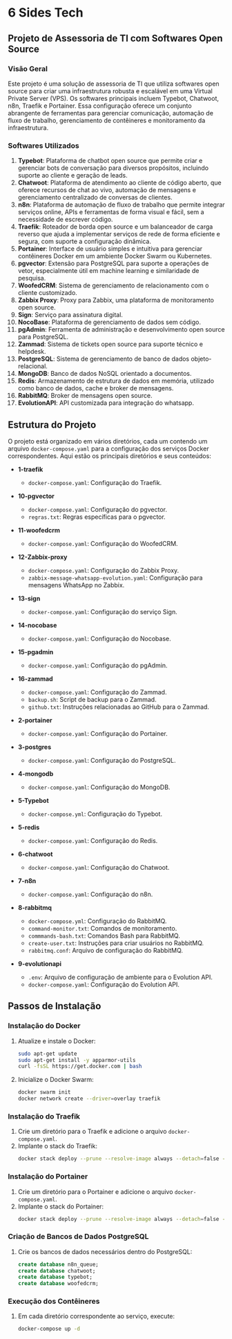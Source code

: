 
# 6 Sides Tech

## Projeto de Assessoria de TI com Softwares Open Source

### Visão Geral
Este projeto é uma solução de assessoria de TI que utiliza softwares open source para criar uma infraestrutura robusta e escalável em uma Virtual Private Server (VPS). Os softwares principais incluem Typebot, Chatwoot, n8n, Traefik e Portainer. Essa configuração oferece um conjunto abrangente de ferramentas para gerenciar comunicação, automação de fluxo de trabalho, gerenciamento de contêineres e monitoramento da infraestrutura.

### Softwares Utilizados
1. **Typebot**: Plataforma de chatbot open source que permite criar e gerenciar bots de conversação para diversos propósitos, incluindo suporte ao cliente e geração de leads.
2. **Chatwoot**: Plataforma de atendimento ao cliente de código aberto, que oferece recursos de chat ao vivo, automação de mensagens e gerenciamento centralizado de conversas de clientes.
3. **n8n**: Plataforma de automação de fluxo de trabalho que permite integrar serviços online, APIs e ferramentas de forma visual e fácil, sem a necessidade de escrever código.
4. **Traefik**: Roteador de borda open source e um balanceador de carga reverso que ajuda a implementar serviços de rede de forma eficiente e segura, com suporte a configuração dinâmica.
5. **Portainer**: Interface de usuário simples e intuitiva para gerenciar contêineres Docker em um ambiente Docker Swarm ou Kubernetes.
6. **pgvector**: Extensão para PostgreSQL para suporte a operações de vetor, especialmente útil em machine learning e similaridade de pesquisa.
7. **WoofedCRM**: Sistema de gerenciamento de relacionamento com o cliente customizado.
8. **Zabbix Proxy**: Proxy para Zabbix, uma plataforma de monitoramento open source.
9. **Sign**: Serviço para assinatura digital.
10. **NocoBase**: Plataforma de gerenciamento de dados sem código.
11. **pgAdmin**: Ferramenta de administração e desenvolvimento open source para PostgreSQL.
12. **Zammad**: Sistema de tickets open source para suporte técnico e helpdesk.
13. **PostgreSQL**: Sistema de gerenciamento de banco de dados objeto-relacional.
14. **MongoDB**: Banco de dados NoSQL orientado a documentos.
15. **Redis**: Armazenamento de estrutura de dados em memória, utilizado como banco de dados, cache e broker de mensagens.
16. **RabbitMQ**: Broker de mensagens open source.
17. **EvolutionAPI**: API customizada para integração do whatsapp.

## Estrutura do Projeto
O projeto está organizado em vários diretórios, cada um contendo um arquivo `docker-compose.yaml` para a configuração dos serviços Docker correspondentes. Aqui estão os principais diretórios e seus conteúdos:

- **1-traefik**
  - `docker-compose.yaml`: Configuração do Traefik.

- **10-pgvector**
  - `docker-compose.yaml`: Configuração do pgvector.
  - `regras.txt`: Regras específicas para o pgvector.

- **11-woofedcrm**
  - `docker-compose.yaml`: Configuração do WoofedCRM.

- **12-Zabbix-proxy**
  - `docker-compose.yaml`: Configuração do Zabbix Proxy.
  - `zabbix-message-whatsapp-evolution.yaml`: Configuração para mensagens WhatsApp no Zabbix.

- **13-sign**
  - `docker-compose.yaml`: Configuração do serviço Sign.

- **14-nocobase**
  - `docker-compose.yaml`: Configuração do Nocobase.

- **15-pgadmin**
  - `docker-compose.yaml`: Configuração do pgAdmin.

- **16-zammad**
  - `docker-compose.yaml`: Configuração do Zammad.
  - `backup.sh`: Script de backup para o Zammad.
  - `github.txt`: Instruções relacionadas ao GitHub para o Zammad.

- **2-portainer**
  - `docker-compose.yaml`: Configuração do Portainer.

- **3-postgres**
  - `docker-compose.yaml`: Configuração do PostgreSQL.

- **4-mongodb**
  - `docker-compose.yaml`: Configuração do MongoDB.

- **5-Typebot**
  - `docker-compose.yml`: Configuração do Typebot.

- **5-redis**
  - `docker-compose.yaml`: Configuração do Redis.

- **6-chatwoot**
  - `docker-compose.yaml`: Configuração do Chatwoot.

- **7-n8n**
  - `docker-compose.yaml`: Configuração do n8n.

- **8-rabbitmq**
  - `docker-compose.yml`: Configuração do RabbitMQ.
  - `command-monitor.txt`: Comandos de monitoramento.
  - `commmands-bash.txt`: Comandos Bash para RabbitMQ.
  - `create-user.txt`: Instruções para criar usuários no RabbitMQ.
  - `rabbitmq.conf`: Arquivo de configuração do RabbitMQ.

- **9-evolutionapi**
  - `.env`: Arquivo de configuração de ambiente para o Evolution API.
  - `docker-compose.yaml`: Configuração do Evolution API.

## Passos de Instalação

### Instalação do Docker
1. Atualize e instale o Docker:
   ```bash
   sudo apt-get update
   sudo apt-get install -y apparmor-utils
   curl -fsSL https://get.docker.com | bash
   ```
2. Inicialize o Docker Swarm:
   ```bash
   docker swarm init
   docker network create --driver=overlay traefik
   ```

### Instalação do Traefik
1. Crie um diretório para o Traefik e adicione o arquivo `docker-compose.yaml`.
2. Implante o stack do Traefik:
   ```bash
   docker stack deploy --prune --resolve-image always --detach=false -c docker-compose.yaml traefik
   ```

### Instalação do Portainer
1. Crie um diretório para o Portainer e adicione o arquivo `docker-compose.yaml`.
2. Implante o stack do Portainer:
   ```bash
   docker stack deploy --prune --resolve-image always --detach=false -c docker-compose.yaml portainer
   ```

### Criação de Bancos de Dados PostgreSQL
1. Crie os bancos de dados necessários dentro do PostgreSQL:
   ```sql
   create database n8n_queue;
   create database chatwoot;
   create database typebot;
   create database woofedcrm;
   ```

### Execução dos Contêineres
1. Em cada diretório correspondente ao serviço, execute:
   ```bash
   docker-compose up -d
   ```
